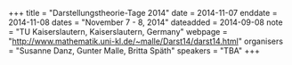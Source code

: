 +++
title = "Darstellungstheorie-Tage 2014"
date = 2014-11-07
enddate = 2014-11-08
dates = "November 7 - 8, 2014"
dateadded = 2014-09-08
note = "TU Kaiserslautern, Kaiserslautern, Germany"
webpage = "http://www.mathematik.uni-kl.de/~malle/Darst14/darst14.html"
organisers = "Susanne Danz, Gunter Malle, Britta Späth"
speakers = "TBA"
+++
